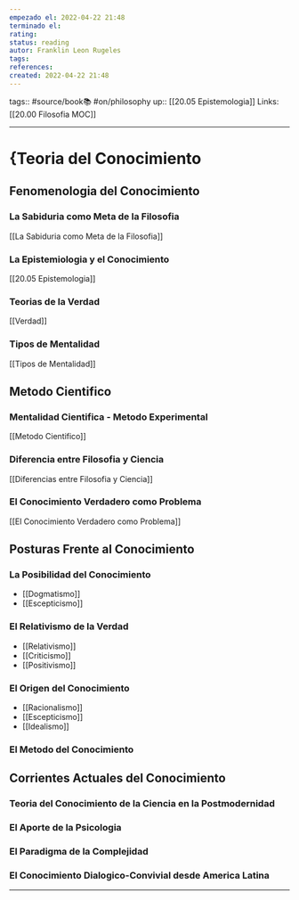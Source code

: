 ```yaml
---
empezado el: 2022-04-22 21:48
terminado el:
rating:
status: reading
autor: Franklin Leon Rugeles 
tags: 
references:
created: 2022-04-22 21:48
---
```

tags:: #source/book📚  #on/philosophy 
up:: [[20.05 Epistemologia]]
Links: [[20.00 Filosofia MOC]]
___
# {Teoria del Conocimiento
## Fenomenologia del Conocimiento
### La Sabiduria como Meta de la Filosofia
[[La Sabiduria como Meta de la Filosofia]]

### La Epistemiologia y el Conocimiento
[[20.05 Epistemologia]]

### Teorias de la Verdad
[[Verdad]]

### Tipos de Mentalidad
[[Tipos de Mentalidad]]

## Metodo Cientifico
### Mentalidad Cientifica - Metodo Experimental
[[Metodo Cientifico]]

### Diferencia entre Filosofia y Ciencia
[[Diferencias entre Filosofia y Ciencia]]

### El Conocimiento Verdadero como Problema
[[El Conocimiento Verdadero como Problema]]

## Posturas Frente al Conocimiento
### La Posibilidad del Conocimiento
- [[Dogmatismo]]
- [[Escepticismo]]

### El Relativismo de la Verdad
- [[Relativismo]]
- [[Criticismo]]
- [[Positivismo]]

### El Origen del Conocimiento
- [[Racionalismo]]
- [[Escepticismo]]
- [[Idealismo]]

### El Metodo del Conocimiento
## Corrientes Actuales del Conocimiento
### Teoria del Conocimiento de la Ciencia en la Postmodernidad
### El Aporte de la Psicologia
### El Paradigma de la Complejidad
### El Conocimiento Dialogico-Convivial desde America Latina
___